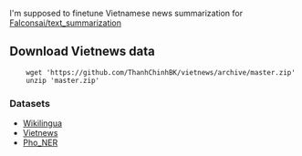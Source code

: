 I'm supposed to finetune Vietnamese news summarization for [Falconsai/text_summarization](https://huggingface.co/Falconsai/text_summarization)

## Download Vietnews data

        wget 'https://github.com/ThanhChinhBK/vietnews/archive/master.zip'
        unzip 'master.zip'
        

### Datasets
- [Wikilingua](https://github.com/esdurmus/Wikilingua)
- [Vietnews](https://github.com/ThanhChinhBK/vietnews)
- [Pho_NER](https://github.com/VinAIResearch/PhoNER_COVID19)
